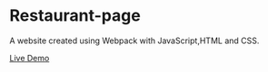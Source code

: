 # Restaurant-page

A website created using Webpack with JavaScript,HTML and CSS.

[Live Demo](https://pedroaloonso.github.io/Restaurant-page/)
 
